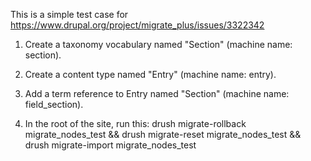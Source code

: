 This is a simple test case for https://www.drupal.org/project/migrate_plus/issues/3322342

1. Create a taxonomy vocabulary named "Section" (machine name: section).

2. Create a content type named "Entry" (machine name: entry).

3. Add a term reference to Entry named "Section" (machine name: field_section).

4. In the root of the site, run this:
drush migrate-rollback migrate_nodes_test && drush migrate-reset migrate_nodes_test && drush migrate-import migrate_nodes_test
